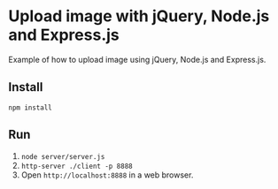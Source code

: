 # Upload image with jQuery, Node.js and Express.js
Example of how to upload image using jQuery, Node.js and Express.js.

## Install

`npm install`

## Run

1. `node server/server.js`
2. `http-server ./client -p 8888`
3. Open `http://localhost:8888` in a web browser.
